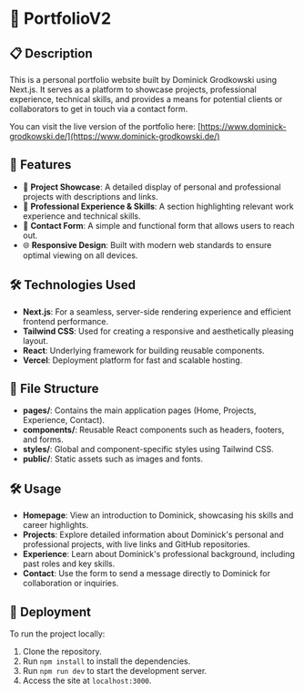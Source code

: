 # 💼 PortfolioV2

## 📋 Description
This is a personal portfolio website built by Dominick Grodkowski using Next.js. It serves as a platform to showcase projects, professional experience, technical skills, and provides a means for potential clients or collaborators to get in touch via a contact form.

You can visit the live version of the portfolio here: [https://www.dominick-grodkowski.de/](https://www.dominick-grodkowski.de/)

## 🌟 Features
- 📄 **Project Showcase**: A detailed display of personal and professional projects with descriptions and links.
- 💼 **Professional Experience & Skills**: A section highlighting relevant work experience and technical skills.
- 📧 **Contact Form**: A simple and functional form that allows users to reach out.
- 🌐 **Responsive Design**: Built with modern web standards to ensure optimal viewing on all devices.

## 🛠️ Technologies Used
- **Next.js**: For a seamless, server-side rendering experience and efficient frontend performance.
- **Tailwind CSS**: Used for creating a responsive and aesthetically pleasing layout.
- **React**: Underlying framework for building reusable components.
- **Vercel**: Deployment platform for fast and scalable hosting.

## 📂 File Structure
- **pages/**: Contains the main application pages (Home, Projects, Experience, Contact).
- **components/**: Reusable React components such as headers, footers, and forms.
- **styles/**: Global and component-specific styles using Tailwind CSS.
- **public/**: Static assets such as images and fonts.

## 🛠️ Usage
- **Homepage**: View an introduction to Dominick, showcasing his skills and career highlights.
- **Projects**: Explore detailed information about Dominick's personal and professional projects, with live links and GitHub repositories.
- **Experience**: Learn about Dominick's professional background, including past roles and key skills.
- **Contact**: Use the form to send a message directly to Dominick for collaboration or inquiries.

## 🚀 Deployment
To run the project locally:
1. Clone the repository.
2. Run `npm install` to install the dependencies.
3. Run `npm run dev` to start the development server.
4. Access the site at `localhost:3000`.

